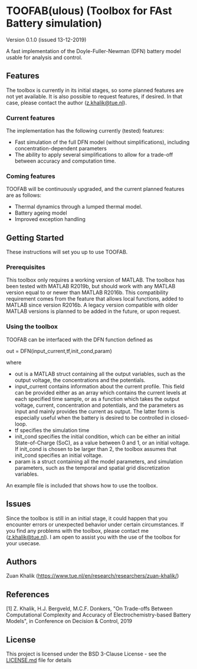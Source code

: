 # TOOFAB(ulous) (Toolbox for FAst Battery simulation)
Version 0.1.0 (issued 13-12-2019)

A fast implementation of the Doyle-Fuller-Newman (DFN) battery model usable for analysis and control. 

## Features
The toolbox is currently in its initial stages, so some planned features are not yet available. It is also possible to request features, if desired. In that case, please contact the author (z.khalik@tue.nl). 

### Current features
The implementation has the following currently (tested) features:
- Fast simulation of the full DFN model (without simplifications), including concentration-dependent parameters
- The ability to apply several simplifications to allow for a trade-off between accuracy and computation time. 

### Coming features
TOOFAB will be continuously upgraded, and the current planned features are as follows: 
- Thermal dynamics through a lumped thermal model. 
- Battery ageing model 
- Improved exception handling 

## Getting Started
These instructions will set you up to use TOOFAB.

### Prerequisites 
This toolbox only requires a working version of MATLAB. 
The toolbox has been tested with MATLAB R2019b, but should work with any MATLAB version equal to or newer than MATLAB R2016b. This compatibility requirement comes from the feature that allows local functions, added to MATLAB since version R2016b. A legacy version compatible with older MATLAB versions is planned to be added in the future, or upon request. 

### Using the toolbox
TOOFAB can be interfaced with the DFN function defined as

out = DFN(input_current,tf,init_cond,param)

where

- out is a MATLAB struct containing all the output variables, such as the output voltage, the concentrations and the potentials.
- input_current contains information about the current profile. This field can be provided either as an array which contains the current levels at each specified time sample, or as a function which takes the output voltage, current, concentration and potentials, and the parameters as input and mainly provides the current as output. The latter form is especially useful when the battery is desired to be controlled in closed-loop.
- tf specifies the simulation time
- init_cond specifies the initial condition, which can be either an initial State-of-Charge (SoC), as a value between 0 and 1, or an initial voltage. If init_cond is chosen to be larger than 2, the toolbox assumes that init_cond specifies an initial voltage. 
- param is a struct containing all the model parameters, and simulation parameters, such as the temporal and spatial grid discretization variables.

An example file is included that shows how to use the toolbox. 

## Issues
Since the toolbox is still in an initial stage, it could happen that you encounter errors or unexpected behavior under certain circumstances. If you find any problems with the toolbox, please contact me (z.khalik@tue.nl). I am open to assist you with the use of the toolbox for your usecase. 

## Authors
Zuan Khalik (https://www.tue.nl/en/research/researchers/zuan-khalik/)

## References
[1] Z. Khalik, H.J. Bergveld, M.C.F. Donkers, "On Trade-offs Between Computational Complexity and Accuracy of Electrochemistry-based Battery Models", in Conference on Decision & Control, 2019

## License

This project is licensed under the BSD 3-Clause License - see the [LICENSE.md](LICENSE.md) file for details


